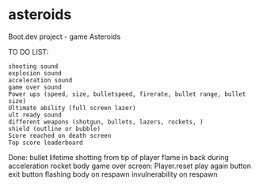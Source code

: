 # asteroids
Boot.dev project - game Asteroids

TO DO LIST:
    
    shooting sound
    explosion sound
    acceleration sound
    game over sound
    Power ups (speed, size, bulletspeed, firerate, bullet range, bullet size)
    Ultimate ability (full screen lazer)
    ult ready sound 
    different weapons (shotgun, bullets, lazers, rockets, )
    shield (outline or bubble)
    Score reached on death screen
    Top score leaderboard

Done:
    bullet lifetime
    shotting from tip of player
    flame in back during acceleration
    rocket body
    game over screen:
        Player.reset
        play again button
        exit button
    flashing body on respawn
    invulnerability on respawn
    

    
